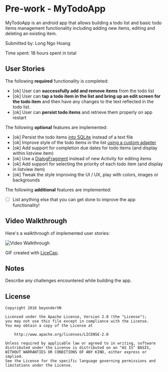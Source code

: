 # Pre-work - MyTodoApp

MyTodoApp is an android app that allows building a todo list and basic todo items management functionality including adding new items, editing and deleting an existing item.

Submitted by: Long Ngo Hoang

Time spent: 18 hours spent in total

## User Stories

The following **required** functionality is completed:

* [ok] User can **successfully add and remove items** from the todo list
* [ok] User can **tap a todo item in the list and bring up an edit screen for the todo item** and then have any changes to the text reflected in the todo list.
* [ok] User can **persist todo items** and retrieve them properly on app restart

The following **optional** features are implemented:

* [ok] Persist the todo items [into SQLite](http://guides.codepath.com/android/Persisting-Data-to-the-Device#sqlite) instead of a text file
* [ok] Improve style of the todo items in the list [using a custom adapter](http://guides.codepath.com/android/Using-an-ArrayAdapter-with-ListView)
* [ok] Add support for completion due dates for todo items (and display within listview item)
* [ok] Use a [DialogFragment](http://guides.codepath.com/android/Using-DialogFragment) instead of new Activity for editing items
* [ok] Add support for selecting the priority of each todo item (and display in listview item)
* [ok] Tweak the style improving the UI / UX, play with colors, images or backgrounds

The following **additional** features are implemented:

* [ ] List anything else that you can get done to improve the app functionality!

## Video Walkthrough 

Here's a walkthrough of implemented user stories:

<img src='http://imgur.com/ymSf1MV.gif' title='Video Walkthrough' width='' alt='Video Walkthrough' />

GIF created with [LiceCap](http://www.cockos.com/licecap/).

## Notes

Describe any challenges encountered while building the app.

## License

    Copyright 2016 beyonderVN

    Licensed under the Apache License, Version 2.0 (the "License");
    you may not use this file except in compliance with the License.
    You may obtain a copy of the License at

        http://www.apache.org/licenses/LICENSE-2.0

    Unless required by applicable law or agreed to in writing, software
    distributed under the License is distributed on an "AS IS" BASIS,
    WITHOUT WARRANTIES OR CONDITIONS OF ANY KIND, either express or implied.
    See the License for the specific language governing permissions and
    limitations under the License.
